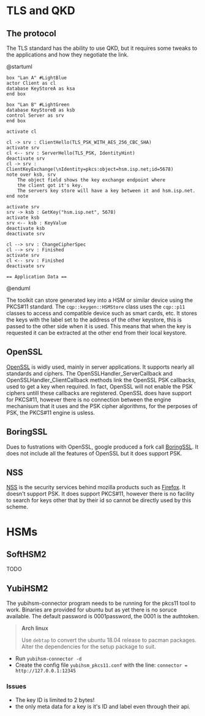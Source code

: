 # TLS and QKD

## The protocol

The TLS standard has the ability to use QKD, but it requires some tweaks to the applications and how they negotiate the link.

@startuml

    box "Lan A" #LightBlue
    actor Client as cl
    database KeyStoreA as ksa
    end box

    box "Lan B" #LightGreen
    database KeyStoreB as ksb
    control Server as srv
    end box

    activate cl

    cl -> srv : ClientHello(TLS_PSK_WITH_AES_256_CBC_SHA)
    activate srv
    cl <-- srv : ServerHello(TLS_PSK, IdentityHint)
    deactivate srv
    cl -> srv : ClientKeyExchange(\nIdentity=pkcs:object=hsm.isp.net;id=5678)
    note over ksb, srv
        The object field shows the key exchange endpoint where
        the client got it's key.
        The servers key store will have a key between it and hsm.isp.net.
    end note

    activate srv
    srv -> ksb : GetKey("hsm.isp.net", 5678)
    activate ksb
    srv <-- ksb : KeyValue
    deactivate ksb
    deactivate srv

    cl --> srv : ChangeCipherSpec
    cl --> srv : Finished
    activate srv
    cl <-- srv : Finished
    deactivate srv

    == Application Data ==

@enduml

The toolkit can store generated key into a HSM or similar device using the PKCS#11 standard. The `cqp::keygen::HSMStore` class uses the `cqp::p11` classes to access and compatible device such as smart cards, etc. It stores the keys with the label set to the address of the other keystore, this is passed to the other side when it is used. This means that when the key is requested it can be extracted at the other end from their local keystore.

## OpenSSL

[OpenSSL](https://www.openssl.org/) is widly used, mainly in server applications. It supports nearly all standards and ciphers.
The OpenSSLHandler_ServerCallback and OpenSSLHandler_ClientCallback methods link the OpenSSL PSK callbacks, used to get a key when required. In fact, OpenSSL will not enable the PSK ciphers untill these callbacks are registered.
OpenSSL does have support for PKCS#11, however there is no connection between the engine mechanisum that it uses and the PSK cipher algorithms, for the perposes of PSK, the PKCS#11 engine is usless.

## BoringSSL

Dues to fustrations with OpenSSL, google produced a fork call [BoringSSL](https://opensource.google.com/projects/boringssl). It does not include all the features of OpenSSL but it does support PSK.

## NSS

[NSS](https://developer.mozilla.org/en-US/docs/Mozilla/Projects/NSS) is the security services behind mozilla products such as [Firefox](https://www.mozilla.org/en-US/firefox/new/). It doesn't support PSK. It does support PKCS#11, however there is no facility to search for keys other that by their id so cannot be directly used by this scheme.

# HSMs

## SoftHSM2

TODO

## YubiHSM2

The yubihsm-connector program needs to be running for the pkcs11 tool to work.
Binaries are provided for ubuntu but as yet there is no soruce available.
The default password is 0001password, the 0001 is the authtoken.

> **Arch linux**
>
> Use `debtap` to convert the ubuntu 18.04 release to pacman packages.
> Alter the dependencies for the setup package to suit.

- Run `yubihsm-connector -d`
- Create the config file `yubihsm_pkcs11.conf` with the line: `connector = http://127.0.0.1:12345`


### Issues

- The key ID is limited to 2 bytes!
- the only meta data for a key is it's ID and label even through their api.
